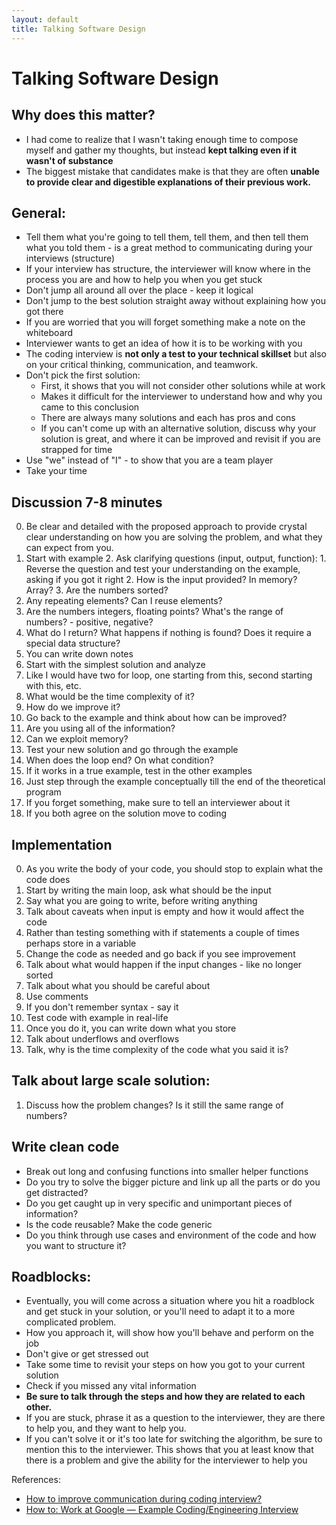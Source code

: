 ```yaml
---
layout: default
title: Talking Software Design
---
```

<h1 class="page-title">Talking Software Design</h1>

## Why does this matter?
* I had come to realize that I wasn't taking enough time to compose myself and gather my thoughts, but instead **kept talking even if it wasn't of substance**
* The biggest mistake that candidates make is that they are often **unable to provide clear and digestible explanations of their previous work.**

## General:
* Tell them what you're going to tell them, tell them, and then tell them what you told them - is a great method to communicating during your interviews (structure)
* If your interview has structure, the interviewer will know where in the process you are and how to help you when you get stuck
* Don't jump all around all over the place - keep it logical
* Don't jump to the best solution straight away without explaining how you got there
* If you are worried that you will forget something make a note on the whiteboard
* Interviewer wants to get an idea of how it is to be working with you
* The coding interview is **not only a test to your technical skillset** but also on your critical thinking, communication, and teamwork.
* Don't pick the first solution:
  * First, it shows that you will not consider other solutions while at work
  * Makes it difficult for the interviewer to understand how and why you came to this conclusion
  * There are always many solutions and each has pros and cons
  * If you can't come up with an alternative solution, discuss why your solution is great, and where it can be improved and revisit if you are strapped for time
* Use "we" instead of "I" - to show that you are a team player
* Take your time

## Discussion 7-8 minutes
0. Be clear and detailed with the proposed approach to provide crystal clear understanding on how you are solving the problem, and what they can expect from you.
1. Start with example 2. Ask clarifying questions (input, output, function): 1. Reverse the question and test your understanding on the example, asking if you got it right 2. How is the input provided? In memory? Array?  3. Are the numbers sorted?
  4. Any repeating elements? Can I reuse elements?
  5. Are the numbers integers, floating points? What's the range of numbers? - positive, negative?
  6. What do I return? What happens if nothing is found? Does it require a special data structure?
  7. You can write down notes
3. Start with the simplest solution and analyze
  1. Like I would have two for loop, one starting from this, second starting with this, etc.
  2. What would be the time complexity of it?
4. How do we improve it?
  1. Go back to the example and think about how can be improved?
  2. Are you using all of the information?
  3. Can we exploit memory?
5. Test your new solution and go through the example
  1. When does the loop end? On what condition?
  2. If it works in a true example, test in the other examples
  3. Just step through the example conceptually till the end of the theoretical program
6. If you forget something, make sure to tell an interviewer about it
7. If you both agree on the solution move to coding

## Implementation
0. As you write the body of your code, you should stop to explain what the code does
1. Start by writing the main loop, ask what should be the input
2. Say what you are going to write, before writing anything
3. Talk about caveats when input is empty and how it would affect the code
4. Rather than testing something with if statements a couple of times perhaps store in a variable
5. Change the code as needed and go back if you see improvement
6. Talk about what would happen if the input changes - like no longer sorted
7. Talk about what you should be careful about
8. Use comments
9. If you don't remember syntax - say it
10. Test code with example in real-life
  1. Once you do it, you can write down what you store
11. Talk about underflows and overflows
12. Talk, why is the time complexity of the code what you said it is?

## Talk about large scale solution:
1. Discuss how the problem changes? Is it still the same range of numbers?

## Write clean code
* Break out long and confusing functions into smaller helper functions
* Do you try to solve the bigger picture and link up all the parts or do you get distracted?
* Do you get caught up in very specific and unimportant pieces of information?
* Is the code reusable? Make the code generic
* Do you think through use cases and environment of the code and how you want to structure it?

## Roadblocks:
* Eventually, you will come across a situation where you hit a roadblock and get stuck in your solution, or you'll need to adapt it to a more complicated problem.
* How you approach it, will show how you'll behave and perform on the job
* Don't give or get stressed out
* Take some time to revisit your steps on how you got to your current solution
* Check if you missed any vital information
* **Be sure to talk through the steps and how they are related to each other.**
* If you are stuck, phrase it as a question to the interviewer, they are there to help you, and they want to help you.
* If you can't solve it or it's too late for switching the algorithm, be sure to mention this to the interviewer. This shows that you at least know that there is a problem and give the ability for the interviewer to help you

References:
* [How to improve communication during coding interview?](https://blog.pramp.com/how-to-improve-communication-during-a-coding-interview-41f7d8daa8f2)
* [How to: Work at Google — Example Coding/Engineering Interview](https://www.youtube.com/watch?v=XKu_SEDAykw&t=35s)
